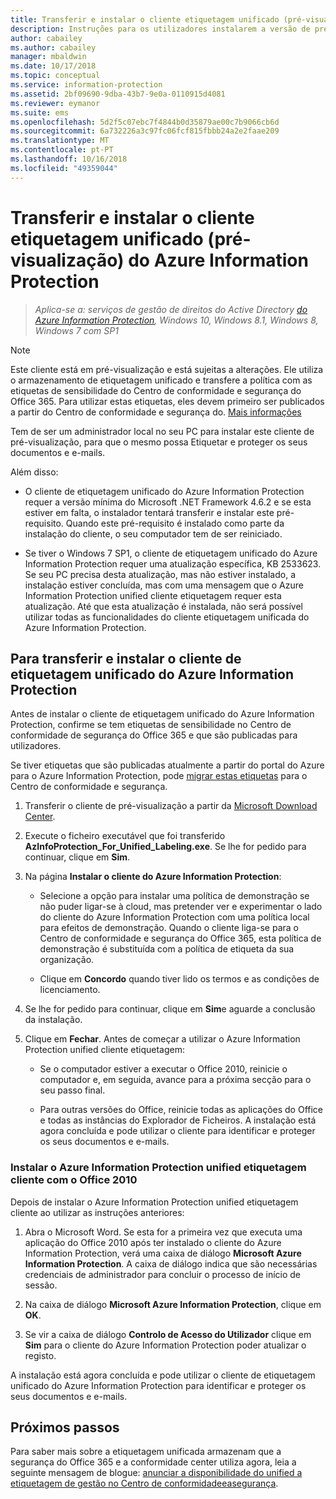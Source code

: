```yaml
---
title: Transferir e instalar o cliente etiquetagem unificado (pré-visualização) do Azure Information Protection
description: Instruções para os utilizadores instalarem a versão de pré-visualização do Azure Information Protection unified cliente etiquetagem para o Windows, para que possa classificar e proteger os seus documentos e e-mails.
author: cabailey
ms.author: cabailey
manager: mbaldwin
ms.date: 10/17/2018
ms.topic: conceptual
ms.service: information-protection
ms.assetid: 2bf09690-9dba-43b7-9e0a-0110915d4081
ms.reviewer: eymanor
ms.suite: ems
ms.openlocfilehash: 5d2f5c07ebc7f4844b0d35879ae00c7b9066cb6d
ms.sourcegitcommit: 6a732226a3c97fc06fcf815fbbb24a2e2faae209
ms.translationtype: MT
ms.contentlocale: pt-PT
ms.lasthandoff: 10/16/2018
ms.locfileid: "49359044"
---
```

# <a name="download-and-install-the-azure-information-protection-unified-labeling-client-preview"></a>Transferir e instalar o cliente etiquetagem unificado (pré-visualização) do Azure Information Protection

>*Aplica-se a: serviços de gestão de direitos do Active Directory [do Azure Information Protection](https://azure.microsoft.com/pricing/details/information-protection), Windows 10, Windows 8.1, Windows 8, Windows 7 com SP1*

> [!NOTE]
> Este cliente está em pré-visualização e está sujeitas a alterações. Ele utiliza o armazenamento de etiquetagem unificado e transfere a política com as etiquetas de sensibilidade do Centro de conformidade e segurança do Office 365. Para utilizar estas etiquetas, eles devem primeiro ser publicados a partir do Centro de conformidade e segurança do. [Mais informações](https://techcommunity.microsoft.com/t5/Security-Privacy-and-Compliance/Announcing-the-availability-of-unified-labeling-management-in/ba-p/262492)

Tem de ser um administrador local no seu PC para instalar este cliente de pré-visualização, para que o mesmo possa Etiquetar e proteger os seus documentos e e-mails.

Além disso:

- O cliente de etiquetagem unificado do Azure Information Protection requer a versão mínima do Microsoft .NET Framework 4.6.2 e se esta estiver em falta, o instalador tentará transferir e instalar este pré-requisito. Quando este pré-requisito é instalado como parte da instalação do cliente, o seu computador tem de ser reiniciado.

- Se tiver o Windows 7 SP1, o cliente de etiquetagem unificado do Azure Information Protection requer uma atualização específica, KB 2533623. Se seu PC precisa desta atualização, mas não estiver instalado, a instalação estiver concluída, mas com uma mensagem que o Azure Information Protection unified cliente etiquetagem requer esta atualização. Até que esta atualização é instalada, não será possível utilizar todas as funcionalidades do cliente etiquetagem unificada do Azure Information Protection. 

## <a name="to-download-and-install-the-azure-information-protection-unified-labeling-client"></a>Para transferir e instalar o cliente de etiquetagem unificado do Azure Information Protection

Antes de instalar o cliente de etiquetagem unificado do Azure Information Protection, confirme se tem etiquetas de sensibilidade no Centro de conformidade de segurança do Office 365 e que são publicadas para utilizadores. 

Se tiver etiquetas que são publicadas atualmente a partir do portal do Azure para o Azure Information Protection, pode [migrar estas etiquetas](../configure-policy-migrate-labels.md) para o Centro de conformidade e segurança.

1. Transferir o cliente de pré-visualização a partir da [Microsoft Download Center](https://www.microsoft.com/en-us/download/details.aspx?id=57440).

2. Execute o ficheiro executável que foi transferido **AzInfoProtection_For_Unified_Labeling.exe**. Se lhe for pedido para continuar, clique em **Sim**.    

3. Na página **Instalar o cliente do Azure Information Protection**:     
    - Selecione a opção para instalar uma política de demonstração se não puder ligar-se à cloud, mas pretender ver e experimentar o lado do cliente do Azure Information Protection com uma política local para efeitos de demonstração. Quando o cliente liga-se para o Centro de conformidade e segurança do Office 365, esta política de demonstração é substituída com a política de etiqueta da sua organização.

    - Clique em **Concordo** quando tiver lido os termos e as condições de licenciamento.    

4. Se lhe for pedido para continuar, clique em **Sim**e aguarde a conclusão da instalação.    

6. Clique em **Fechar**. Antes de começar a utilizar o Azure Information Protection unified cliente etiquetagem:    

    - Se o computador estiver a executar o Office 2010, reinicie o computador e, em seguida, avance para a próxima secção para o seu passo final.    
        
    - Para outras versões do Office, reinicie todas as aplicações do Office e todas as instâncias do Explorador de Ficheiros. A instalação está agora concluída e pode utilizar o cliente para identificar e proteger os seus documentos e e-mails.    

### <a name="installing-the-azure-information-protection-unified-labeling-client-with-office-2010"></a>Instalar o Azure Information Protection unified etiquetagem cliente com o Office 2010

Depois de instalar o Azure Information Protection unified etiquetagem cliente ao utilizar as instruções anteriores:

1. Abra o Microsoft Word. Se esta for a primeira vez que executa uma aplicação do Office 2010 após ter instalado o cliente do Azure Information Protection, verá uma caixa de diálogo **Microsoft Azure Information Protection**. A caixa de diálogo indica que são necessárias credenciais de administrador para concluir o processo de início de sessão.

2. Na caixa de diálogo **Microsoft Azure Information Protection**, clique em **OK**.

3. Se vir a caixa de diálogo **Controlo de Acesso do Utilizador** clique em **Sim** para o cliente do Azure Information Protection poder atualizar o registo.

A instalação está agora concluída e pode utilizar o cliente de etiquetagem unificado do Azure Information Protection para identificar e proteger os seus documentos e e-mails.

## <a name="next-steps"></a>Próximos passos

Para saber mais sobre a etiquetagem unificada armazenam que a segurança do Office 365 e a conformidade center utiliza agora, leia a seguinte mensagem de blogue: [anunciar a disponibilidade do unified a etiquetagem de gestão no Centro de conformidadeeasegurança](https://techcommunity.microsoft.com/t5/Security-Privacy-and-Compliance/Announcing-the-availability-of-unified-labeling-management-in/ba-p/262492).

